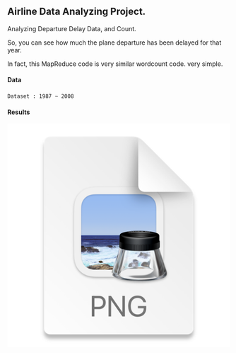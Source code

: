 ## Airline Data Analyzing Project.
Analyzing Departure Delay Data, and Count.

So, you can see how much the plane departure has been delayed for that year.

In fact, this MapReduce code is very similar wordcount code. very simple.

#### Data
`Dataset : 1987 ~ 2008`

#### Results
![img_1.png](img_1.png)